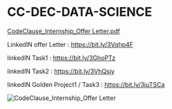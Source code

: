 # CC-DEC-DATA-SCIENCE

[CodeClause_Internship_Offer Letter.pdf](https://github.com/Shivam1431/CC-DEC-DATA_SCIENCE/files/10300100/CodeClause_Internship_Offer.Letter.pdf) ​

LinkedIN offer Letter : https://bit.ly/3Vqhp4F

linkedIN Task1 : https://bit.ly/3GhoPTz

linkedIN Task2 : https://bit.ly/3VhQsjy

linkedIN Golden Project1 / Task3 : https://bit.ly/3juTSCa

![CodeClause_Internship_Offer Letter](https://user-images.githubusercontent.com/103066914/209471399-d5e2d0fa-d4a2-41c7-945c-a3fc3e95ce5b.jpg)
